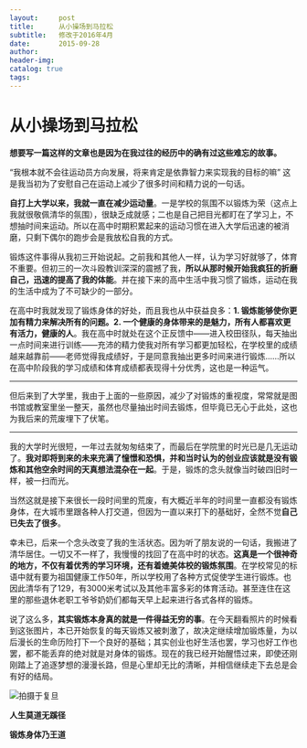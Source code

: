```yaml
---
layout:     post  
title:      从小操场到马拉松
subtitle:   修改于2016年4月  
date:       2015-09-28  
author:  
header-img: 
catalog: true  
tags:
--- 
```


# 从小操场到马拉松

**想要写一篇这样的文章也是因为在我过往的经历中的确有过这些难忘的故事。**

“我根本就不会往运动员方向发展，将来肯定是依靠智力来实现我的目标的嘛” 这是我当初为了安慰自己在运动上减少了很多时间和精力说的一句话。

**自打上大学以来，我就一直在减少运动量**。一是学校的氛围不以锻炼为荣（这点上我就很敬佩清华的氛围），很缺乏成就感；二也是自己把目光都盯在了学习上，不想抽时间来运动。所以在高中时期积累起来的运动习惯在进入大学后迅速的被消磨，只剩下偶尔的跑步会是我放松自我的方式。

锻炼这件事得从我初三开始说起。之前我和其他人一样，认为学习好就够了，体育不重要。但初三的一次斗殴教训深深的震撼了我，**所以从那时候开始我疯狂的折磨自己，迅速的提高了我的体能**。并在接下来的高中生活中我习惯了锻炼，运动在我的生活中成为了不可缺少的一部分。

在高中时我就发现了锻炼身体的好处，而且我也从中获益良多：**1. 锻炼能够使你更加有精力来解决所有的问题。2. 一个健康的身体带来的是魅力，所有人都喜欢更有活力，健康的人**。我在高中时就处在这个正反馈中——进入校田径队，每天抽出一点时间来进行训练——充沛的精力使我对所有学习都更加轻松，在学校里的成绩越来越靠前——老师觉得我成绩好，于是同意我抽出更多时间来进行锻炼……所以在高中阶段我的学习成绩和体育成绩都表现得十分优秀，这也是一种运气。

---- 
但后来到了大学里，我由于上面的一些原因，减少了对锻炼的重视度，常常就是图书馆或教室里坐一整天，虽然也尽量抽出时间去锻炼，但毕竟已无心于此处，这也为我后来的荒废埋下了伏笔。

---- 
我的大学时光很短，一年过去就匆匆结束了，而最后在学院里的时光已是几无运动了。**我对即将到来的未来充满了憧憬和恐惧，并和当时认为的创业应该就是没有锻炼和其他空余时间的天真想法混杂在一起**。于是，锻炼的念头就像当时破四旧时一样，被一扫而光。

当然这就是接下来很长一段时间里的荒废，有大概近半年的时间里一直都没有锻炼身体，在大城市里跟各种人打交道，但因为一直以来打下的基础好，全然不觉**自己已失去了很多**。

幸未已，后来一个念头改变了我的生活状态。因为听了朋友说的一句话，我搬进了清华居住。一切又不一样了，我慢慢的找回了在高中时的状态。**这真是一个很神奇的地方，不仅有着优秀的学习环境，还有着媲美体校的锻炼氛围**。在学校常见的标语中就有要为祖国健康工作50年，所以学校用了各种方式促使学生进行锻炼。也因此清华有了129，有3000米考试以及其他丰富多彩的体育活动。甚至连住在这里的那些退休老职工爷爷奶奶们都每天早上起来进行各式各样的锻炼。

说了这么多，**其实锻炼本身真的就是一件得益无穷的事**。在今天翻看照片的时候看到这张图片，本已开始恢复的每天锻炼又被刺激了，故决定继续增加锻炼量，为以后漫长的生命历险打下一个良好的基础；其实创业也好生活也罢，学习也好工作也罢，都不能丢弃的绝对就是对身体的锻炼。现在的我已经开始醒悟过来，即使还刚刚踏上了追逐梦想的漫漫长路，但是心里却无比的清晰，并相信继续走下去总是会有好的结局。

![拍摄于复旦][image-1]

**人生莫道无蹊径**

**锻炼身体乃王道**

[image-1]:	https://ws1.sinaimg.cn/large/006tNc79ly1g2aqhv4pzxj30sg0lcq96.jpg "2015年拍摄于复旦"